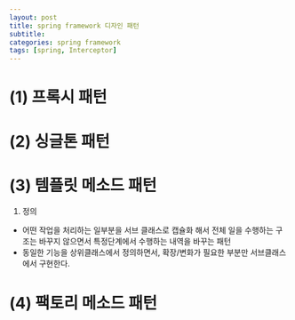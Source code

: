 ```yaml
---
layout: post
title: spring framework 디자인 패턴
subtitle: 
categories: spring framework
tags: [spring, Interceptor]
---
```



# (1) 프록시 패턴

# (2) 싱글톤 패턴

# (3) 템플릿 메소드 패턴
1) 정의

- 어떤 작업을 처리하는 일부분을 서브 클래스로 캡슐화 해서 전체 일을 수행하는 구조는 바꾸지 않으면서 특정단계에서 수행하는 내역을 바꾸는 패턴
- 동일한 기능을 상위클래스에서 정의하면서, 확장/변화가 필요한 부분만 서브클래스에서 구현한다.

# (4) 팩토리 메소드 패턴